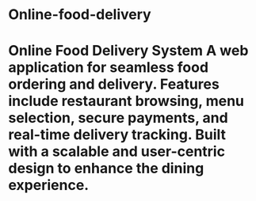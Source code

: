 # Online-food-delivery
# Online Food Delivery System  A web application for seamless food ordering and delivery. Features include restaurant browsing, menu selection, secure payments, and real-time delivery tracking. Built with a scalable and user-centric design to enhance the dining experience.
